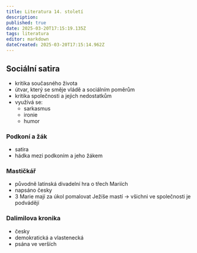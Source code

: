 ```yaml
---
title: Literatura 14. století
description: 
published: true
date: 2025-03-20T17:15:19.135Z
tags: literatura
editor: markdown
dateCreated: 2025-03-20T17:15:14.962Z
---
```


## Sociální satira
- kritika současného života
- útvar, který se směje vládě a sociálním poměrům
- kritika společnosti a jejich nedostatkům
- využívá se:
	- sarkasmus
	- ironie
	- humor

### Podkoní a žák
- satira
- hádka mezi podkoním a jeho žákem

### Mastičkář
- původně latinská divadelní hra o třech Mariích
- napsáno česky
- 3 Marie mají za úkol pomalovat Ježíše mastí -> všichni ve společnosti je podvádějí

### Dalimilova kronika
- česky
- demokratická a vlastenecká
- psána ve verších